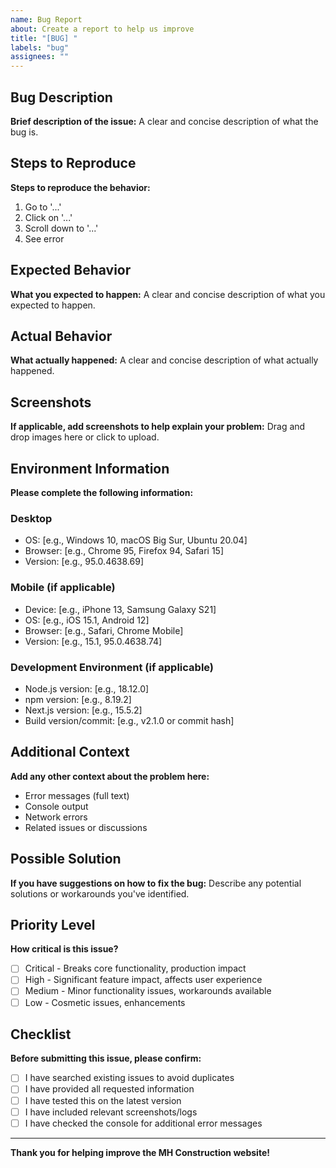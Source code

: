 ```yaml
---
name: Bug Report
about: Create a report to help us improve
title: "[BUG] "
labels: "bug"
assignees: ""
---
```


## Bug Description

**Brief description of the issue:**
A clear and concise description of what the bug is.

## Steps to Reproduce

**Steps to reproduce the behavior:**

1. Go to '...'
2. Click on '...'
3. Scroll down to '...'
4. See error

## Expected Behavior

**What you expected to happen:**
A clear and concise description of what you expected to happen.

## Actual Behavior

**What actually happened:**
A clear and concise description of what actually happened.

## Screenshots

**If applicable, add screenshots to help explain your problem:**
Drag and drop images here or click to upload.

## Environment Information

**Please complete the following information:**

### Desktop

- OS: [e.g., Windows 10, macOS Big Sur, Ubuntu 20.04]
- Browser: [e.g., Chrome 95, Firefox 94, Safari 15]
- Version: [e.g., 95.0.4638.69]

### Mobile (if applicable)

- Device: [e.g., iPhone 13, Samsung Galaxy S21]
- OS: [e.g., iOS 15.1, Android 12]
- Browser: [e.g., Safari, Chrome Mobile]
- Version: [e.g., 15.1, 95.0.4638.74]

### Development Environment (if applicable)

- Node.js version: [e.g., 18.12.0]
- npm version: [e.g., 8.19.2]
- Next.js version: [e.g., 15.5.2]
- Build version/commit: [e.g., v2.1.0 or commit hash]

## Additional Context

**Add any other context about the problem here:**

- Error messages (full text)
- Console output
- Network errors
- Related issues or discussions

## Possible Solution

**If you have suggestions on how to fix the bug:**
Describe any potential solutions or workarounds you've identified.

## Priority Level

**How critical is this issue?**

- [ ] Critical - Breaks core functionality, production impact
- [ ] High - Significant feature impact, affects user experience
- [ ] Medium - Minor functionality issues, workarounds available
- [ ] Low - Cosmetic issues, enhancements

## Checklist

**Before submitting this issue, please confirm:**

- [ ] I have searched existing issues to avoid duplicates
- [ ] I have provided all requested information
- [ ] I have tested this on the latest version
- [ ] I have included relevant screenshots/logs
- [ ] I have checked the console for additional error messages

---

**Thank you for helping improve the MH Construction website!**
